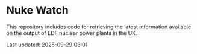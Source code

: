 # Nuke Watch

This repository includes code for retrieving the latest information available on the output of EDF nuclear power plants in the UK.

Last updated: 2025-09-29 03:01